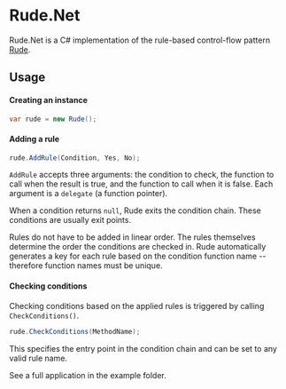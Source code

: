 # Rude.Net
Rude.Net is a C# implementation of the rule-based control-flow pattern [Rude](https://github.com/kaisersparpick/Rude).


## Usage

#### Creating an instance
```cs
var rude = new Rude();
```

#### Adding a rule

```cs
rude.AddRule(Condition, Yes, No);
```

`AddRule` accepts three arguments: the condition to check, the function to call when the result is true, and the function to call when it is false. Each argument is a `delegate` (a function pointer).

When a condition returns `null`, Rude exits the condition chain. These conditions are usually exit points.

Rules do not have to be added in linear order. The rules themselves determine the order the conditions are checked in. 
Rude automatically generates a key for each rule based on the condition function name -- therefore function names must be unique. 

#### Checking conditions

Checking conditions based on the applied rules is triggered by calling `CheckConditions()`.

```cs
rude.CheckConditions(MethodName);
```

This specifies the entry point in the condition chain and can be set to any valid rule name.

See a full application in the example folder.
